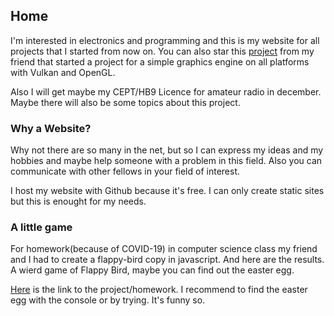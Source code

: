 ## Home

I'm interested in electronics and programming and this is my website for all projects that I started from now on. You can also star this [project](https://github.com/D3PSI/nautilus) from my friend that started a project for a simple graphics engine on all platforms with Vulkan and OpenGL. 

Also I will get maybe my CEPT/HB9 Licence for amateur radio in december. Maybe there will also be some topics about this project. 

### Why a Website?
Why not there are so many in the net, but so I can express my ideas and my hobbies and maybe help someone with a problem in this field. Also you can communicate with other fellows in your field of interest.

I host my website with Github because it's free. I can only create static sites but this is enought for my needs.

### A little game
For homework(because of COVID-19) in computer science class my friend and I had to create a flappy-bird copy in javascript. And here are the results. A wierd game of Flappy Bird, maybe you can find out the easter egg.

[Here](https://github.com/D3PSI/flappy-js) is the link to the project/homework. I recommend to find the easter egg with the console or by trying. It's funny so.


<div id="sketch-holder"></div>
<script src="js/sketch.js"></script>
<script src="js/tile.js"></script>
<script src="js/bird.js"></script>
<script src="https://cdn.jsdelivr.net/npm/p5@1.0.0/lib/p5.js"></script>